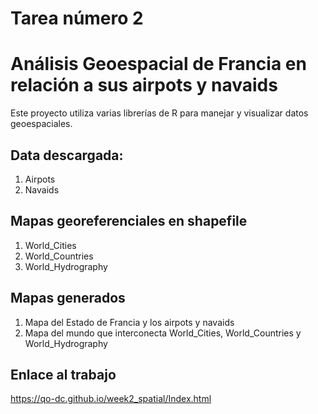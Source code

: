 # Tarea número 2
# Análisis Geoespacial de Francia en relación a sus airpots y navaids  

Este proyecto utiliza varias librerías de R para manejar y visualizar datos geoespaciales. 

## Data descargada:  

1. Airpots
2. Navaids

## Mapas georeferenciales en shapefile 

1. World_Cities
2. World_Countries
3. World_Hydrography

## Mapas generados 

1. Mapa del Estado de Francia y los airpots y navaids
2. Mapa del mundo que interconecta World_Cities, World_Countries y World_Hydrography

## Enlace al trabajo 

https://qo-dc.github.io/week2_spatial/Index.html
